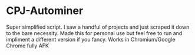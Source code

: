 # CPJ-Autominer
Super simplified script. I saw a handful of projects and just scraped it down to the bare necessity.
Made this for personal use but feel free to run and impliment a different version if you fancy.
Works in Chromium/Google Chrome fully AFK
